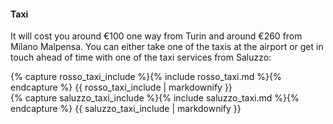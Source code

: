#### Taxi

  It will cost you around €100 one way from Turin and around €260 from Milano Malpensa.
  You can either take one of the taxis at the airport or get in touch ahead of time with one of the taxi services from Saluzzo: 

<div class="half info">
{% capture rosso_taxi_include %}{% include rosso_taxi.md %}{% endcapture %}
{{ rosso_taxi_include | markdownify }}
</div><div class="half info">
{% capture saluzzo_taxi_include %}{% include saluzzo_taxi.md %}{% endcapture %}
{{ saluzzo_taxi_include | markdownify }}
</div>


